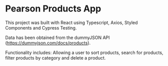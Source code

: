 # Pearson Products App

This project was built with React using Typescript, Axios, Styled Components and Cypress Testing. 

Data has been obtained from the dummyJSON API (https://dummyjson.com/docs/products).

Functionality includes: Allowing a user to sort products, search for products, filter products by category and delete a product.  



